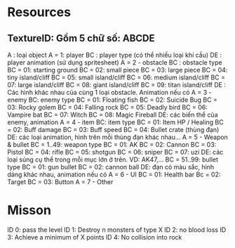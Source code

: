 # Resources
## TextureID: Gồm 5 chữ số: ABCDE
A : loại object
	A = 1: player
		BC : player type (có thể nhiều loại khí cầu)
		DE : player animation (sử dụng spritesheet)
A = 2 - obstacle
	BC : obstacle type
		BC = 01: starting ground
		BC = 02: small piece
		BC = 03: large piece
		BC = 04: tiny island/cliff
		BC = 05: small island/cliff
		BC = 06: medium island/cliff
		BC = 07: large island/cliff
		BC = 08: giant island/cliff
		BC = 09: titan island/cliff
	DE : Các hình khác nhau của cùng 1 loại obstacle. Animation nếu có
A = 3 - enemy
	BC: enemy type
		BC = 01: Floating fish
		BC = 02: Suicide Bug
		BC = 03: Rocky golem
		BC = 04: Falling rock
		BC = 05: Deadly bird
		BC = 06: Vampire bat
		BC = 07: Witch
		BC = 08: Magic Fireball
	DE: các biến thể của enemy, animation
A = 4 - item
	BC: item type
		BC = 01: Item HP / Healing
		BC = 02: Buff damage
		BC = 03: Buff speed
		BC = 04: Bullet crate (thùng đạn)
	DE: các loại animation, hình trên mỗi thùng đạn khác nhau...
A = 5 - Weapon & bullet
	BC = 1..49: weapon type
		BC = 01: AK
		BC = 02: Cannon
		BC = 03: Pistol
		BC = 04: rifle
		BC = 05: shotgun
		BC = 06: sniper
		BC = 07: uzi
	DE: các loại súng cụ thể trong mỗi mục lớn ở trên. VD: AK47,...
	BC = 51..99: bullet type
		BC = 01: gun bullet
		BC = 02: cannon ball
	DE: đạn có màu sắc, hình dáng khác nhau, animation nếu có
A = 6 - UI
	BC = 01: Health bar
	Bc = 02: Target
	BC = 03: Button
A = 7 - Other

# Misson
ID 0: pass the level
ID 1: Destroy n monsters of type X
ID 2: no blood loss
ID 3: Achieve a minimum of X points
ID 4: No collision into rock
